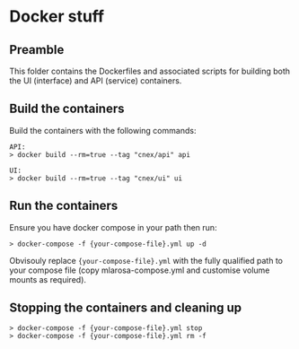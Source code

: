 # Docker stuff

## Preamble

This folder contains the Dockerfiles and associated scripts for building
both the UI (interface) and API (service) containers.

## Build the containers

Build the containers with the following commands:

```
API:
> docker build --rm=true --tag "cnex/api" api

UI:
> docker build --rm=true --tag "cnex/ui" ui
```

## Run the containers

Ensure you have docker compose in your path then run:

```
> docker-compose -f {your-compose-file}.yml up -d
```

Obvisouly replace `{your-compose-file}.yml` with the fully qualified path
to your compose file (copy mlarosa-compose.yml and customise volume mounts
as required).

## Stopping the containers and cleaning up

```
> docker-compose -f {your-compose-file}.yml stop
> docker-compose -f {your-compose-file}.yml rm -f
```
